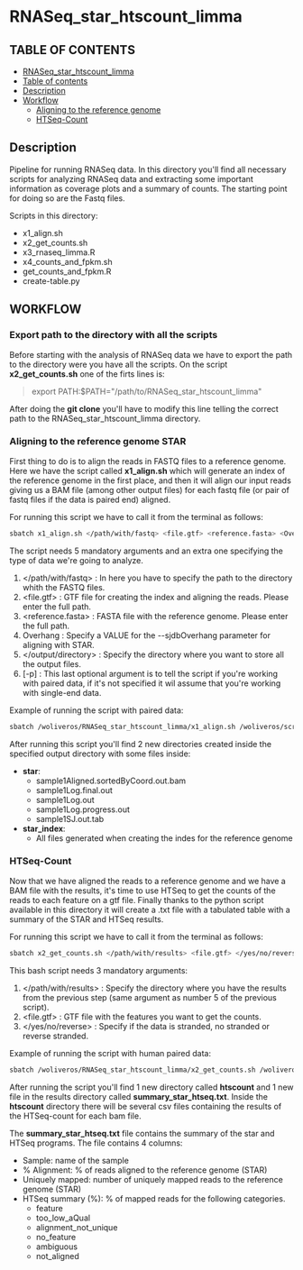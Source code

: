 # RNASeq_star_htscount_limma


## **TABLE OF CONTENTS**

<!-- TOC depthFrom:1 depthTo:6 withLinks:1 updateOnSave:1 orderedList:0 -->
- [RNASeq_star_htscount_limma](#rnaseq_star_htscount_limma)
- [Table of contents](#table-of-contents)
- [Description](#description)
- [Workflow](#workflow)
   - [Aligning to the reference genome](#aligning-to-the-reference-genome-star)
   - [HTSeq-Count](#htseq-count)
  

  
<!-- /TOC -->

## Description

Pipeline for running RNASeq data. In this directory you'll find all necessary scripts for analyzing RNASeq data and extracting some important information as coverage plots and a summary of counts. The starting point for doing so are the Fastq files. 

Scripts in this directory: 
* x1_align.sh
* x2_get_counts.sh
* x3_rnaseq_limma.R
* x4_counts_and_fpkm.sh
* get_counts_and_fpkm.R
* create-table.py

## WORKFLOW

### Export path to the directory with all the scripts
Before starting with the analysis of RNASeq data we have to export the path to the directory were you have all the scripts. On the script **x2_get_counts.sh** one of the firts lines is: 

> export PATH:$PATH="/path/to/RNASeq_star_htscount_limma"

After doing the **git clone** you'll have to modify this line telling the correct path to the RNASeq_star_htscount_limma directory. 

### Aligning to the reference genome STAR
First thing to do is to align the reads in FASTQ files to a reference genome. Here we have the script called **x1_align.sh** which will generate an index of the reference genome in the first place, and then it will align our input reads giving us a BAM file (among other output files) for each fastq file (or pair of fastq files if the data is paired end) aligned. 

For running this script we have to call it from the terminal as follows: 
```bash
sbatch x1_align.sh </path/with/fastq> <file.gtf> <reference.fasta> <Overhang> </output/directory> [-p]
```
The script needs 5 mandatory arguments and an extra one specifying the type of data we're going to analyze. 

1. </path/with/fastq> : In here you have to specify the path to the directory whith the FASTQ files. 
2. <file.gtf> : GTF file for creating the index and aligning the reads. Please enter the full path. 
3. <reference.fasta> : FASTA file with the reference genome. Please enter the full path. 
4. Overhang : Specify a VALUE for the --sjdbOverhang parameter for aligning with STAR.
5. </output/directory> : Specify the directory where you want to store all the output files. 
6. \[-p] : This last optional argument is to tell the script if you're working with paired data, if it's not specified it wil assume that you're working with single-end data.  

Example of running the script with paired data: 
```bash 
sbatch /woliveros/RNASeq_star_htscount_limma/x1_align.sh /woliveros/scratch/Test_RNASeq /woliveros/scratch/Test_RNASeq/Schizosaccharomyces_pombe.ASM294v2.39.gtf /woliveros/scratch/Test_RNASeq/Schizosaccharomyces_pombe.ASM294v2.dna.toplevel.fa 49 /woliveros/scratch/Test_RNASeq/results2 -p
```
After running this script you'll find 2 new directories created inside the specified output directory with some files inside: 
* **star**:
  * sample1Aligned.sortedByCoord.out.bam
  * sample1Log.final.out
  * sample1Log.out
  * sample1Log.progress.out
  * sample1SJ.out.tab
* **star_index**:
  * All files generated when creating the indes for the reference genome

### HTSeq-Count 
Now that we have aligned the reads to a reference genome and we have a BAM file with the results, it's time to use HTSeq to get the counts of the reads to each feature on a gtf file. Finally thanks to the python script available in this directory it will create a .txt file with a tabulated table with a summary of the STAR and HTSeq results. 

For running this script we have to call it from the terminal as follows: 
```bash 
sbatch x2_get_counts.sh </path/with/results> <file.gtf> </yes/no/reverse>
```
This bash script needs 3 mandatory arguments: 

1. </path/with/results> : Specify the directory where you have the results from the previous step (same argument as number 5 of the previous script). 
2. <file.gtf> : GTF file with the features you want to get the counts. 
3. </yes/no/reverse> : Specify if the data is stranded, no stranded or reverse stranded. 

Example of running the script with human paired data: 
```bash
sbatch /woliveros/RNASeq_star_htscount_limma/x2_get_counts.sh /woliveros/paired-end/results2/ /woliveros/Genomes/hsapiens_hg38-GRCh38_ensembl/Homo_sapiens.GRCh38.89.gtf yes
```
After running the script you'll find 1 new directory called **htscount** and 1 new file in the results directory called **summary_star_htseq.txt**. Inside the **htscount** directory there will be several csv files containing the results of the HTSeq-count for each bam file. 

The **summary_star_htseq.txt** file contains the summary of the star and HTSeq programs. The file contains 4 columns:    
* Sample: name of the sample 	 
* % Alignment: % of reads aligned to the reference genome (STAR)     
* Uniquely mapped: number of uniquely mapped reads to the reference genome (STAR)	   
* HTSeq summary (%): % of mapped reads for the following categories.
   * feature
   * too_low_aQual
   * alignment_not_unique
   * no_feature
   * ambiguous
   * not_aligned

